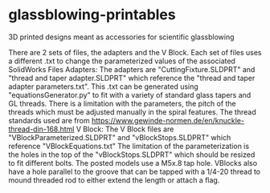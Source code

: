 # glassblowing-printables
3D printed designs meant as accessories for scientific glassblowing


There are 2 sets of files, the adapters and the V Block. Each set of files uses a different .txt to change the parameterized values of the associated SolidWorks Files
  Adapters:
  The adapters are "CuttingFixture.SLDPRT" and "thread and taper adapter.SLDPRT" which reference the "thread and taper adapter parameters.txt". This .txt can be generated using "equationsGenerator.py" to fit with a variety of standard glass tapers and GL threads. There is a limitation with the parameters, the pitch of the threads which must be adjusted manually in the spiral features. The thread standards used are from https://www.gewinde-normen.de/en/knuckle-thread-din-168.html
  V Block:
    The V Block files are "VBlockParameterized.SLDPRT" and "vBlockStops.SLDPRT" which reference "VBlockEquations.txt" The limitation of the parameterization is the holes in the top of the "vBlockStops.SLDPRT" which should be resized to fit different bolts. The posted models use a M5x.8 tap hole. VBlocks also have a hole parallel to the groove that can be tapped with a 1/4-20 thread to mound threaded rod to either extend the length or attach a flag.
  
